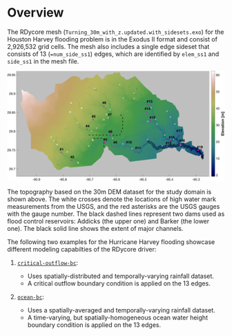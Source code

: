 # Overview

The RDycore mesh (`Turning_30m_with_z.updated.with_sidesets.exo`) for the
Houston Harvey flooding problem is in the Exodus II format and consist of
2,926,532 grid cells. The mesh also includes a single edge sideset that
consists of 13 (`=num_side_ss1`) edges, which are identified by `elem_ss1` and
`side_ss1` in the mesh file.

![image](houston-domain.jpg)

The topography based on the 30m DEM dataset for the study domain is shown above.
The white crosses denote the locations of high water mark measurements from the USGS,
and the red asterisks are the USGS gauges with the gauge number. The black dashed
lines represent two dams used as flood control reservoirs: Addicks (the upper one)
and Barker (the lower one). The black solid line shows the extent of major channels.

The following two examples for the Hurricane Harvey flooding showcase different
modeling capabilties of the RDycore driver:

1. [`critical-outflow-bc`](critical-outflow-bc/index.md):
    - Uses spatially-distributed and temporally-varying rainfall dataset.
    - A critical outflow boundary condition is applied on the 13 edges.

2. [`ocean-bc`](ocean-bc/index.md):
    - Uses a spatially-averaged and temporally-varying rainfall dataset.
    - A time-varying, but spatially-homogeneous ocean water height boundary
      condition is applied on the 13 edges.
